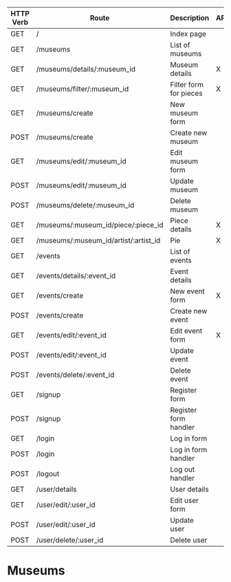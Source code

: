 | HTTP Verb  | Route                                  |  Description                    |  API  | 
|------------|----------------------------------------|---------------------------------|-------|
| GET        |  /                                     | Index page                      |       |   
| GET        |  /museums                              | List of museums                 |       |
| GET        |  /museums/details/:museum_id           | Museum details                  |   X   | 
| GET        |  /museums/filter/:museum_id            | Filter form for pieces          |   X   | 
| GET        |  /museums/create                       | New museum form                 |       |
| POST       |  /museums/create                       | Create new museum               |       |
| GET        |  /museums/edit/:museum_id              | Edit museum form                |       |
| POST       |  /museums/edit/:museum_id              | Update museum                   |       |
| POST       |  /museums/delete/:museum_id            | Delete museum                   |       |  
| GET        | /museums/:museum_id/piece/:piece_id    | Piece details                   |   X   |
| GET        | /museums/:museum_id/artist/:artist_id  | Pie                             |   X   |
| GET        |  /events                               | List of events                  |       |
| GET        |  /events/details/:event_id             | Event details                   |       |
| GET        |  /events/create                        | New event form                  |   X   |
| POST       |  /events/create                        | Create new event                |       |
| GET        |  /events/edit/:event_id                | Edit event form                 |   X   |
| POST       |  /events/edit/:event_id                | Update event                    |       |
| POST       |  /events/delete/:event_id              | Delete event                    |       |
| GET        |  /signup                               | Register form                   |       |
| POST       |  /signup                               | Register form handler           |       |
| GET        |  /login                                | Log in form                     |       |
| POST       |  /login                                | Log in form handler             |       |
| POST       |  /logout                               | Log out  handler                |       |
| GET        |  /user/details                         | User details                    |       |
| GET        |  /user/edit/:user_id                   | Edit user form                  |       |
| POST       |  /user/edit/:user_id                   | Update user                     |       |
| POST       |  /user/delete/:user_id                 | Delete user                     |       |







# Museums
